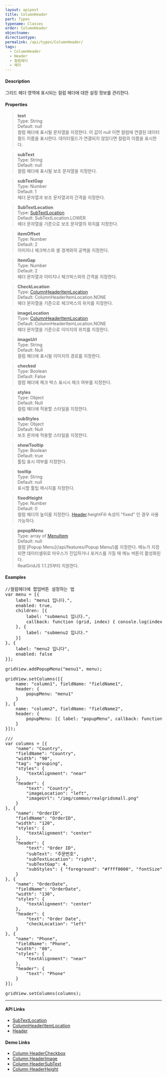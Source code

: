 ```yaml
---
layout: apipost
title: ColumnHeader
part: Types
typename: Classes
order: ColumnHeader
objectname: 
directiontype: 
permalink: /api/types/ColumnHeader/
tags: 
  - ColumnHeader
  - Header
  - 컬럼헤더
  - 헤더
---
```


#### Description

 그리드 헤더 영역에 표시되는 컬럼 헤더에 대한 설정 정보를 관리한다.

#### Properties

> **text**  
> Type: String   
> Default: null      
> 컬럼 헤더에 표시될 문자열을 지정한다. 이 값이 null 이면 컬럼에 연결된 데이터필드 이름을 표시한다. 데이터필드가 연결되지 않았다면 컬럼의 이름을 표시한다.  

> **subText**  
> Type: String   
> Default: null      
> 컬럼 헤더에 표시될 보조 문자열을 지정한다.  

> **subTextGap**  
> Type: Number   
> Default: 1      
> 헤더 문자열과 보조 문자열과의 간격을 지정한다.    

> **SubTextLocation**  
> Type: [SubTextLocation](/api/types/subTextLocation)   
> Default: SubTextLocation.LOWER       
> 헤더 문자열을 기준으로 보조 문자열의 위치를 지정한다.    

> **itemOffset**  
> Type: Number   
> Default: 2      
> 이미지나 체크박스와 셀 경계와의 공백을 지정한다.    

> **itemGap**  
> Type: Number   
> Default: 2     
> 헤더 문자열과 이미지나 체크박스와의 간격을 지정한다.      

> **CheckLocation**  
> Type: [ColumnHeaderItemLocation](/api/types/ColumnHeaderItemLocation)   
> Default: ColumnHeaderItemLocation.NONE       
> 헤더 문자열을 기준으로 체크박스의 위치를 지정한다.      

> **imageLocation**  
> Type: [ColumnHeaderItemLocation](/api/types/ColumnHeaderItemLocation)   
> Default: ColumnHeaderItemLocation.NONE       
> 헤더 문자열을 기준으로 이미지의 위치를 지정한다.      

> **imageUrl**  
> Type: String     
> Default: Null       
> 컬럼 헤더에 표시될 이미지의 경로를 지정한다.  

> **checked**  
> Type: Boolean     
> Default: False       
> 컬럼 헤더에 체크 박스 표시시 체크 여부를 지정한다.  

> **styles**  
> Type: Object     
> Default: Null       
> 컬럼 헤더에 적용할 스타일을 지정한다.  

> **subStyles**  
> Type: Object     
> Default: Null       
> 보조 문자에 적용할 스타일을 지정한다.  

> **showTooltip**  
> Type: Boolean     
> Default: true       
> 툴팁 표시 여부를 지정한다.    

> **tooltip**  
> Type: String     
> Default: null    
> 표시할 툴팁 메시지를 지정한다.  

> **fixedHeight**  
> Type: Number      
> Default: 0    
> 컬럼 헤더의 높이를 지정한다.  [Header](/api/types/Header/).heightFill 속성이 "fixed" 인 경우 사용 가능하다.  

> **popupMenu**  
> Type: array of [MenuItem](/api/types/MenuItem)  
> Default: null     
> 컬럼 [Popup Menu](/api/features/Popup Menu/)를 지정한다. 메뉴가 지정되면 데이터셀위로 마우스가 진입하거나 포커스를 가질 때 메뉴 버튼이 활성화된다.   
> RealGridJS 1.1.25부터 지원한다.  

#### Examples   

<pre class="prettyprint">
//컬럼헤더에 팝업버튼 설정하는 법  
var menu = [{
    label: "menu1 입니다.",
    enabled: true,
    children: [{
        label: "submenu1 입니다.",
        callback: function (grid, index) { console.log(index) }
    }, {
        label: "submenu2 입니다."
    }]
}, {
    label: "menu2 입니다",
    enabled: false
}];

gridView.addPopupMenu("menu1", menu);

gridView.setColumns([{
    name: "column1", fieldName: "fieldName1",
    header: {
        popupMenu: "menu1"
    }
}, {
    name: "column2", fieldName: "fieldName2",
    header: {
        popupMenu: [{ label: "popupMenu", callback: function (grid, index) { console.log("test") } }]
    }
}]);

///    
var columns = [{
    "name": "Country",
    "fieldName": "Country",
    "width": "90",
    "tag": "grouping",
    "styles": {
        "textAlignment": "near"
    },
    "header": {
        "text": "Country",
        "imageLocation": "left",
        "imageUrl": "/img/common/realgridsmall.png"
    }
}, {
    "name": "OrderID",    
    "fieldName": "OrderID",
    "width": "120",
    "styles": {
        "textAlignment": "center"
    },
    "header": {
        "text": "Order ID",
        "subText": "주문번호",
        "subTextLocation": "right",
        "subTextGap": 4,
        "subStyles": { "foreground": "#ffff0000", "fontSize": 10 }
    }        
}, {
    "name": "OrderDate",
    "fieldName": "OrderDate",
    "width": "130",
    "styles": {
        "textAlignment": "center"
    },
    "header": {
        "text": "Order Date",
        "checkLocation": "left"
    }
}, {
    "name": "Phone",
    "fieldName": "Phone",
    "width": "80",
    "styles": {
        "textAlignment": "near"
    },
    "header": {
        "text": "Phone"
    }        
}];

gridView.setColumns(columns);
</pre>

---

#### API Links

* [SubTextLocation](/api/types/subTextLocation)   
* [ColumnHeaderItemLocation](/api/types/ColumnHeaderItemLocation) 
* [Header](/api/types/Header/)  

#### Demo Links 

* [Column HeaderCheckbox](http://demo.realgrid.com/HeaderAndFooter/HeaderCheckbox/)   
* [Column HeaderImage](http://demo.realgrid.com/HeaderAndFooter/HeaderImage/)  
* [Column HeaderSubText](http://demo.realgrid.com/HeaderAndFooter/HeaderSubText/)  
* [Column HeaderHeight](http://demo.realgrid.com/HeaderAndFooter/HeaderHeight/)  
